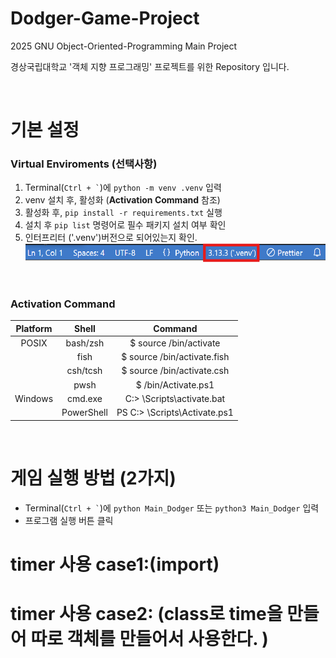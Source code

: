 # Dodger-Game-Project
2025 GNU Object-Oriented-Programming Main Project

경상국립대학교 '객체 지향 프로그래밍' 프로젝트를 위한 Repository 입니다.

<br>

# 기본 설정
### Virtual Enviroments (선택사항)
 1. Terminal(`` Ctrl + ` ``)에 `python -m venv .venv` 입력
 2. venv 설치 후, 활성화 (**Activation Command** 참조)
 3. 활성화 후, `pip install -r requirements.txt` 실행
 4. 설치 후 `pip list` 명령어로 필수 패키지 설치 여부 확인
 5. 인터프리터 ('.venv')버전으로 되어있는지 확인.
![alt text](image.png)
<br>

### **Activation Command**
| Platform |    Shell   |               Command               |
|:--------:|:----------:|:-----------------------------------:|
| POSIX    | bash/zsh   | $ source <venv>/bin/activate        |
|          | fish       | $ source <venv>/bin/activate.fish   |
|          | csh/tcsh   | $ source <venv>/bin/activate.csh    |
|          | pwsh       | $ <venv>/bin/Activate.ps1           |
| Windows  | cmd.exe    | C:\> <venv>\Scripts\activate.bat    |
|          | PowerShell | PS C:\> <venv>\Scripts\Activate.ps1 |

<br>

# 게임 실행 방법 (2가지)
 - Terminal(`` Ctrl + ` ``)에 `python Main_Dodger` 또는 `python3 Main_Dodger` 입력
 - 프로그램 실행 버튼 클릭


 # timer 사용 case1:(import)


 # timer 사용 case2: (class로 time을 만들어 따로 객체를 만들어서 사용한다. )
